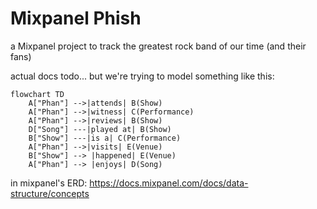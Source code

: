 # Mixpanel Phish
a Mixpanel project to track the greatest rock band of our time (and their fans)


actual docs todo... but we're trying to model something like this:

```mermaid
flowchart TD
    A["Phan"] -->|attends| B(Show)
    A["Phan"] -->|witness| C(Performance)
    A["Phan"] -->|reviews| B(Show)
    D["Song"] ---|played at| B(Show)
    B["Show"] ---|is a| C(Performance)
    A["Phan"] -->|visits| E(Venue)
    B["Show"] --> |happened| E(Venue)
    A["Phan"] --> |enjoys| D(Song)
```

in mixpanel's ERD: https://docs.mixpanel.com/docs/data-structure/concepts